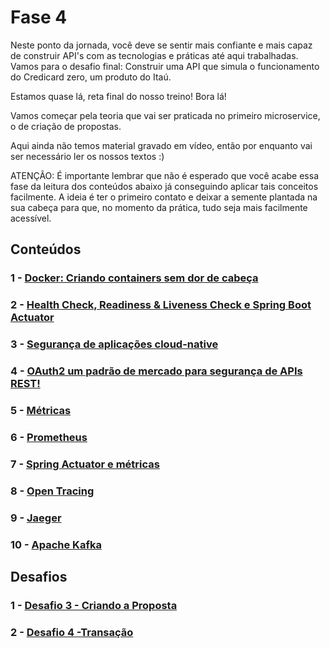 # Fase 4
Neste ponto da jornada, você deve se sentir mais confiante e mais capaz de construir API's com as tecnologias e práticas até aqui trabalhadas. Vamos para o desafio final: Construir uma API que simula o funcionamento do Credicard zero, um produto do Itaú.

Estamos quase lá, reta final do nosso treino! Bora lá!

Vamos começar pela teoria que vai ser praticada no primeiro microservice, o de criação de propostas.

Aqui ainda não temos material gravado em vídeo, então por enquanto vai ser necessário ler os nossos textos :)

ATENÇÃO: É importante lembrar que não é esperado que você acabe essa fase da leitura dos conteúdos abaixo já conseguindo aplicar tais conceitos facilmente. A ideia é ter o primeiro contato e deixar a semente plantada na sua cabeça para que, no momento da prática, tudo seja mais facilmente acessível.

## Conteúdos

### 1 - [Docker: Criando containers sem dor de cabeça](Fase%204%207bbe5dff9c8e4a4fb1e1e5036b4e5d55/Docker%20Criando%20containers%20sem%20dor%20de%20cabec%CC%A7a%20a72addc2e73249a185d7dd4ba599b8b9.md)

### 2 - [Health Check, Readiness & Liveness Check e Spring Boot Actuator](Fase%204%207bbe5dff9c8e4a4fb1e1e5036b4e5d55/Health%20Check,%20Readiness%20&%20Liveness%20Check%20e%20Spring%20%209936ae1358454dfe92c4f56962e4a590.md)

### 3 - [Segurança de aplicações cloud-native](Fase%204%207bbe5dff9c8e4a4fb1e1e5036b4e5d55/Seguranc%CC%A7a%20de%20aplicac%CC%A7o%CC%83es%20cloud-native%205eebd9add709497ca9e4442074ec8a79.md)

### 4 - [OAuth2 um padrão de mercado para segurança de APIs REST!](Fase%204%207bbe5dff9c8e4a4fb1e1e5036b4e5d55/OAuth2%20um%20padra%CC%83o%20de%20mercado%20para%20seguranc%CC%A7a%20de%20AP%208e8bbdd70ce84d559670230486b29b72.md)

### 5 - [Métricas](Fase%204%207bbe5dff9c8e4a4fb1e1e5036b4e5d55/Me%CC%81tricas%20f3874428622e4f688d61e25219489510.md)

### 6 - [Prometheus](Fase%204%207bbe5dff9c8e4a4fb1e1e5036b4e5d55/Prometheus%208f7e84d229a64182b298ef3d2c4e2a52.md)

### 7 - [Spring Actuator e métricas](Fase%204%207bbe5dff9c8e4a4fb1e1e5036b4e5d55/Spring%20Actuator%20e%20me%CC%81tricas%20c82b54b6a7624d64a6383507eb9f0c67.md)

### 8 - [Open Tracing](Fase%204%207bbe5dff9c8e4a4fb1e1e5036b4e5d55/Open%20Tracing%208d9d432a66374264899c535c45406739.md)

### 9 - [Jaeger](Fase%204%207bbe5dff9c8e4a4fb1e1e5036b4e5d55/Jaeger%202f04c550c06d4f788717cf62272b8aa8.md)

### 10 - [Apache Kafka](https://github.com/Rayllanderson/orange-talents/blob/main/Fase%204/Apache%20Kafka%20e1a77d272a8f424f9a10d2e8c232e0fb.md)

## Desafios

### 1 - [Desafio 3 - Criando a Proposta](Fase%204%207bbe5dff9c8e4a4fb1e1e5036b4e5d55/Desafio%203%20-%20Criando%20a%20Proposta%204cf6891cd69940a6bd9cc75a8a326e75.md)

### 2 - [Desafio 4 -Transação](https://github.com/Rayllanderson/orange-talents/blob/main/Fase%204/Desafio%204%20-%20Transac%CC%A7o%CC%83es%20ac5c94c5eb5145d79088308a009d8d71.md)

